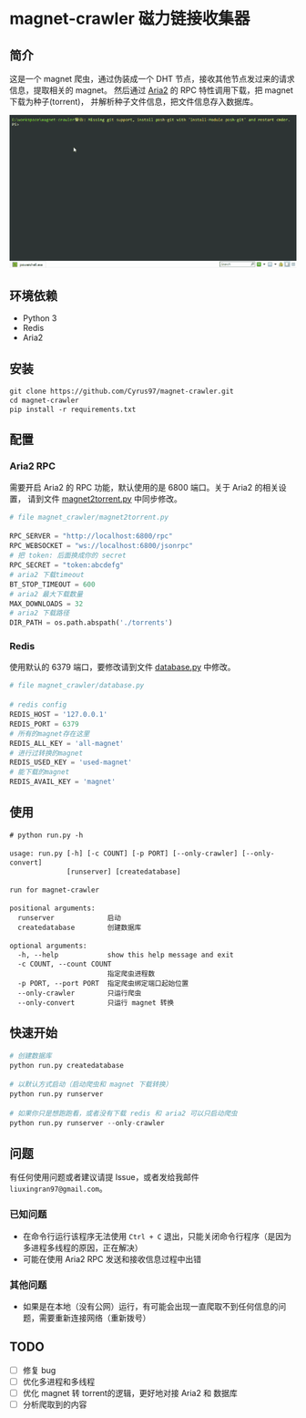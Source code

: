 # magnet-crawler 磁力链接收集器

## 简介

这是一个 magnet 爬虫，通过伪装成一个 DHT 节点，接收其他节点发过来的请求信息，提取相关的 magnet。
然后通过 [Aria2](https://aria2.github.io/) 的 RPC 特性调用下载，把 magnet 下载为种子(torrent)，
并解析种子文件信息，把文件信息存入数据库。

![运行界面](doc/run1.gif)

## 环境依赖

- Python 3
- Redis
- Aria2

## 安装

```
git clone https://github.com/Cyrus97/magnet-crawler.git
cd magnet-crawler
pip install -r requirements.txt
```

## 配置

### Aria2 RPC

需要开启 Aria2 的 RPC 功能，默认使用的是 6800 端口。关于 Aria2 的相关设置，
请到文件 [magnet2torrent.py](magnet_crawler/magnet2torrent.py) 中同步修改。

```python
# file magnet_crawler/magnet2torrent.py

RPC_SERVER = "http://localhost:6800/rpc"
RPC_WEBSOCKET = "ws://localhost:6800/jsonrpc"
# 把 token: 后面换成你的 secret
RPC_SECRET = "token:abcdefg"
# aria2 下载timeout
BT_STOP_TIMEOUT = 600
# aria2 最大下载数量
MAX_DOWNLOADS = 32
# aria2 下载路径
DIR_PATH = os.path.abspath('./torrents')
```

### Redis

使用默认的 6379 端口，要修改请到文件 [database.py](magnet_crawler/database.py) 中修改。

```python
# file magnet_crawler/database.py

# redis config
REDIS_HOST = '127.0.0.1'
REDIS_PORT = 6379
# 所有的magnet存在这里
REDIS_ALL_KEY = 'all-magnet'
# 进行过转换的magnet
REDIS_USED_KEY = 'used-magnet'
# 能下载的magnet
REDIS_AVAIL_KEY = 'magnet'
```

## 使用

```
# python run.py -h

usage: run.py [-h] [-c COUNT] [-p PORT] [--only-crawler] [--only-convert]
              [runserver] [createdatabase]

run for magnet-crawler

positional arguments:
  runserver             启动
  createdatabase        创建数据库

optional arguments:
  -h, --help            show this help message and exit
  -c COUNT, --count COUNT
                        指定爬虫进程数
  -p PORT, --port PORT  指定爬虫绑定端口起始位置
  --only-crawler        只运行爬虫
  --only-convert        只运行 magnet 转换

```



## 快速开始

```python
# 创建数据库
python run.py createdatabase

# 以默认方式启动（启动爬虫和 magnet 下载转换）
python run.py runserver

# 如果你只是想跑跑看，或者没有下载 redis 和 aria2 可以只启动爬虫
python run.py runserver --only-crawler

```

## 问题

有任何使用问题或者建议请提 Issue，或者发给我邮件 `liuxingran97@gmail.com`。

### 已知问题

- 在命令行运行该程序无法使用 `Ctrl + C` 退出，只能关闭命令行程序（是因为多进程多线程的原因，正在解决）
- 可能在使用 Aria2 RPC 发送和接收信息过程中出错

### 其他问题

- 如果是在本地（没有公网）运行，有可能会出现一直爬取不到任何信息的问题，需要重新连接网络（重新拨号）

## TODO

- [ ] 修复 bug
- [ ] 优化多进程和多线程
- [ ] 优化 magnet 转 torrent的逻辑，更好地对接 Aria2 和 数据库
- [ ] 分析爬取到的内容
